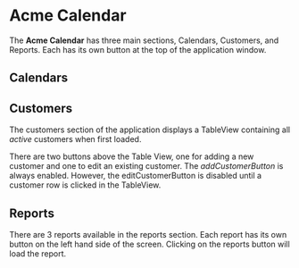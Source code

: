 # Acme Calendar
The **Acme Calendar** has three main sections, Calendars, Customers, and Reports.  Each has its own button at the top of the application window.


## Calendars


## Customers 

The customers section of the application displays a TableView containing all _active_ customers when first loaded.

There are two buttons above the Table View, one for adding a new customer and one to edit an existing customer.
The _addCustomerButton_ is always enabled.  However, the editCustomerButton is disabled until a customer row is clicked in the TableView.


## Reports
There are 3 reports available in the reports section.
Each report has its own button on the left hand side of the screen.  Clicking on the reports button will load the report.
